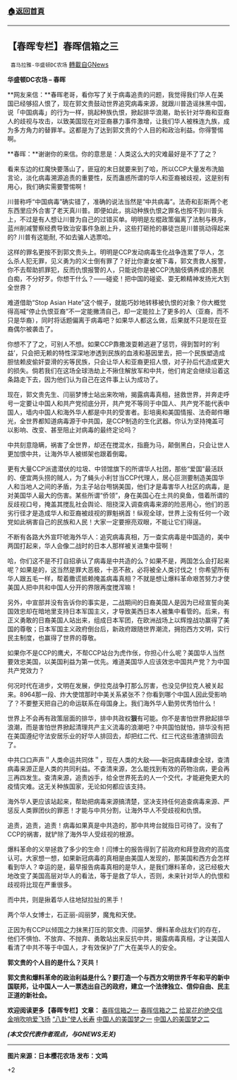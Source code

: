 ###  [:house:返回首頁](https://github.com/ourhimalayas/txt)
---

## 【春晖专栏】春晖信箱之三
` 喜马拉雅-华盛顿DC农场` [轉載自GNews](https://gnews.org/zh-hans/1338771/)

**华盛顿DC农场 – 春晖**



**网友来信：**春晖老哥，看你写了关于病毒追责的问题，我觉得我们华人在美国已经够招人恨了，现在郭文贵鼓动世界追究病毒来源，就跟川普造谣抹黑中国，说「中国病毒」的行为一样，挑起种族仇恨，掀起排华浪潮，助长针对华裔和亚裔人的歧视与攻击，以致美国现在对亚裔暴力事件激增，让我们华人被株连九族，成为多方角力的替罪羊。这都是为了达到郭文贵的个人目的和政治利益。你得警惕啊。

**春晖：**谢谢你的来信。你的意思是：人类这么大的灾难最好是不了了之？

看来东边的红魔快要落山了，匪寇的末日就要来到了哈，所以CCP大量发布洗脑言论，淡化病毒溯源追责的重要性，反而蛊惑所谓的华人和亚裔被歧视，这是别有用心，我们确实需要警惕啊！

川普称呼“中国病毒”确实错了，准确的说法当然是“中共病毒”。法奇和彭斯两个老东西里应外合害了老天真川普。即便如此，挑动种族仇恨之罪名也按不到川普头上，不过是有人想让川普为自己的过错买单。明明是左棍政策偏离了法制与秩序，蓝州削减警察经费导致治安事件急剧上升，这些打砸抢的暴徒岂是川普挑动得起来的? 川普有这能耐, 不如去骗人选票哈。

这样的罪名更按不到郭文贵头上。明明是CCP发动病毒生化战争连累了华人，怎么杀人犯无罪，见义勇为的义士倒有罪了？好比你妻女被下毒，郭文贵救人报警，你不去帮助抓罪犯，反而仇恨报警的人，只能说你是被CCP洗脑伎俩养成的愚民白痴，不分好歹。你想干什么？——碰瓷！把中国的碰瓷、耍无赖精神发扬光大到全世界？

难道借助“Stop Asian Hate”这个幌子，就能巧妙地转移被仇恨的对象？你大概觉得高喊“停止仇恨亚裔”不一定能撇清自己，却一定能拉上了更多的人（亚裔，而不只是华裔），同时将话题偏离于病毒吧？如果华人都这么做，后果就不只是现在亚裔偶尔被袭击了。

你想不了了之，可别人不想。如果CCP靠撒泼耍赖逃避了惩罚，得到暂时的‘利益’，只会把无赖的特性深深地渗透到民族的血液和基因里去，把一个民族塑造成胆怯赖皮偷奸耍滑的劣等民族，只会让华人和亚裔更招人恨，对子孙后代造成更大的损失。倘若我们在这场全球浩劫上不揪住解放军和中共，他们肯定会继续沿着这条路走下去，因为他们认为自己在这件事上认为成功了。

现在，郭文贵先生、闫丽梦博士站出来吹哨，揭露病毒真相，拯救世界，并奔走呼号一定要让中国人和共产党彻底分开，共产党不等同于中国人、共产党不能代表中国人，墙内中国人和海外华人都是中共的受害者。彭培奥和美国情报、法奇邮件曝光，全世界都知道病毒源于中共国，是CCP制造的生化武器。你认为坚持掩盖可以影响、改变、甚至阻止对病毒的最终定论吗？

中共刻意隐瞒，祸害了全世界，却还在搅混水，指鹿为马，颠倒黑白，只会让世人更加恨中共，让海外华人被绑架也跟着倒霉。

更有大量CCP派遣潜伏的垃圾、中领馆旗下的所谓华人社团，那些“爱国”最活跃的、便宜两头捞的贼人，为了蝇头小利甘当CCP代理人，居心叵测要制造美国华人和当地人之间的矛盾，为主子站台甩锅美国，他们才是毒害华人社区的病毒，是对美国华人最大的伤害。某些所谓“侨领”，身在美国心在土共的臭鱼，借着所谓的反歧视口号，掩盖其搅乱社会舆论、阻挠深入调查病毒来源的险恶用心，他们的恶劣行径才是造成华人和亚裔被歧视的罪魁祸首！纵观全球，世界上没有任何一个政党如此祸害自己的民族和人民！大家一定要擦亮双眼，不能让它们得逞。

不断有各路大外宣吓唬海外华人：追究病毒真相，万一查实病毒是中国造的，美中两国打起来，华人会像二战时的日本人那样被关进集中营啊！

哈，你们这不是不打自招承认了病毒是中共造的么？如果不是，两国怎么会打起来呢？如果是的，这当然是罪大恶极，十恶不赦，必将被全人类讨伐之！你希望所有华人跟五毛一样，帮着撒谎抵赖掩盖病毒真相？不就是想让爆料革命艰苦努力才使美国人把中共和中国人分开的界限再度搅浑嘛！

另外，中宣部并没有告诉你的事实是，二战期间的日裔美国人是因为已经宣誓向美国效忠却在暗地里支持日本军国主义，才导致美西日本人被集中看管的。后来，有正义勇敢的日裔美国人站出来，组成日本军团，在欧洲战场上以辉煌战功赢得了美国的尊敬；日本军国主义政府倒台后，新政府跟随世界潮流，拥抱西方文明，实行民主制度，也赢得了世界的尊敬。

如果你不是CCP的鹰犬，不帮CCP站台为虎作伥，你担心什么呢？美国华人当然要效忠美国，以美国利益为第一优先。难道美国华人应该效忠中国共产党？为中国共产党效力？

何况时代在进步，文明在发展，伊拉克战争打那么厉害，也没见伊拉克人被关起来。8964那一段、炸大使馆那时中美关系紧张不？你看到哪个中国人因此受影响了？不要整天把自己的命运联系在母国身上。我们海外华人勤劳优秀怕什么！

世界上不会再有政策层面的排华，排中共政权**狠**有可能。你不是害怕世界掀起排华浪潮，而是害怕世界掀起清理共产主义流毒的浪潮吧？中共国怕就怕，排华没有把在美国遵纪守法安居乐业的好华人排回去，却把红二代、红三代这些渣渣排回去了。

中共口口声声＂人类命运共同体＂，现在人类的大敌——新冠病毒肆虐全球，查清病毒来源正是人类的共同利益。不查清来源，怎么能找到有效的药物治病，更会再三再四发生。查清来源，追责凶手，给全世界死去的人一个交代，才能避免更大的疫情灾难。这无关种族国家，无论如何都应该支持。

海外华人更应该站起来，帮助把病毒来源搞清楚，坚决支持任何追查病毒来源、严惩反人类罪团伙的罪恶！才能与中共分割，让海外华人不受歧视和仇恨。

追责，追责，追责！病毒如果真是中共造的，那中共垮台就指日可待了。没有了CCP的祸害，就铲除了海外华人受歧视的根源。

爆料革命的义举拯救了多少的生命！闫博士的报告得到了前政府和拜登政府的高度认可。大家想一想，如果新冠病毒的真相是由美国人发现的，那美国和西方会怎样看到华人？幸运的是，最早报告病毒真相的是华人，是我们爆料革命，这已经极大地改变了美国高层对华人的看法，等于是救了华人，否则，未来针对华人的仇恨和歧视将比现在严重很多。

而中共，则是揪着华人往地狱拉扯的黑手！

两个华人女博士，石正丽-阎丽梦，魔鬼和天使。

正因为有CCP以倾国之力抹黑打压的郭文贵、闫丽梦、爆料革命战友们的存在，他们不惧怕、不放弃、不抛弃、勇敢站出来反抗中共，揭露病毒真相，才让美国人看清了中共不等于中国人，才有效保护了广大在美华人的安全。

**郭文贵的个人目的是什么？灭共！**

**郭文贵和爆料革命的政治利益是什么？要打造一个与西方文明世界千年和平的新中国联邦，让中国人一人一票选出自己的政府，建立一个法律独立、信仰自由、民主正道的新社会。**

**欢迎阅读更多【春晖专栏】文章：**
[春晖信箱之一](https://gnews.org/zh-hans/1257354/)
[春晖信箱之二](https://gnews.org/zh-hans/1324736/)
[给翠花的绝交信](https://gnews.org/zh-hans/1195451/)
[金哨吹响爱飞扬](https://gnews.org/zh-hans/1195535/)
[“八卦”使人长寿](https://gnews.org/zh-hans/1195566/)
[中国人的美国梦之一](https://gnews.org/zh-hans/1229846/)
[中国人的美国梦之二](https://gnews.org/zh-hans/1288730/)

***(本文仅代表作者观点，与GNEWS无关)***

* * *

**图片来源：日本樱花农场
发布：文鸣**

+2
